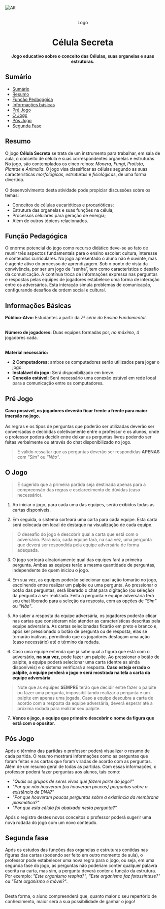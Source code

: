 ![Alt](https://repobeats.axiom.co/api/embed/aaa81ac27ba777c6228e8675f89947473ba26ad3.svg "Repobeats analytics image")

<br/>

<div align="center"> 
    Logo
    <h1 align="center">Célula Secreta</h1>
    <p align="center">
        <strong>Jogo educativo sobre o conceito das Células, suas organelas e suas estruturas.</strong>
    </p>
</div>

## Sumário

- [Sumário](#sumário)
- [Resumo](#resumo)
- [Função Pedagógica](#função-pedagógica)
- [Informações básicas](#informações-básicas)
- [Pré Jogo](#pré-jogo)
- [O Jogo](#o-jogo)
- [Pós Jogo](#pós-jogo)
- [Segunda Fase](#segunda-fase)

## Resumo

O jogo **Célula Secreta** se trata de um instrumento para trabalhar, em sala de aula, o conceito de célula e suas correspondentes organelas e estruturas. No jogo, são contemplados os cinco reinos: *Monera*, *Fungi*, *Protista*, *Plantae* e *Animalia*. O jogo visa classificar as células segundo as suas características *morfológicas*, *estruturais* e *fisiológicas*, de uma forma divertida. <br> <br>
O desenvolvimento desta atividade pode propiciar discussões sobre os temas:
- Conceitos de células eucarióticas e procarióticas;
- Estrutura das organelas e suas funções na célula;
- Processos celulares para geração de energia;
- Além de outros tópicos relacionados.

## Função Pedagógica

O enorme potencial do jogo como recurso didático deve-se ao fato de reunir três aspectos fundamentais para o ensino escolar: cultura, interesse e conteúdos curriculares. No jogo apresentado o aluno não é ouvinte, mas é agente ativo do processo de aprendizagem. Sob o ponto de vista da convivência, por ser um jogo de “senha”, tem como característica o desafio da comunicação. A contínua troca de informações expressa nas perguntas e respostas pelas equipes de jogadores estabelece uma forma de interação entre os adversários. Esta interação simula problemas de comunicação, configurando desafios de ordem social e cultural. 

## Informações Básicas

**Público-Alvo:** Estudantes a partir da *7ª série do Ensino Fundamental*. <br/> <br/>

**Número de jogadores:** Duas equipes formadas por, *no máximo*, 4 jogadores cada. <br/> <br/>

**Material necessário:**
- **2 Computadores:** ambos os computadores serão utilizados para jogar o jogo.
- **Instalável do jogo:** Será disponibilizado em breve.
- **Conexão estável:** Será necessário uma conexão estável em rede local para a comunicação entre os computadores.

## Pré Jogo

**Caso possível, os jogadores deverão ficar frente a frente para maior imersão no jogo.** <br/> <br/>
As regras e os tipos de perguntas que poderão ser utilizadas deverão ser conversadas e decididas coletivamente entre o professor e os alunos, onde o professor poderá decidir entre deixar as perguntas livres podendo ser feitas verbalmente ou através do chat disponibilizado no jogo. 
<!--
As regras e os tipos de perguntas que poderão ser utilizadas deverão ser conversadas e decididas coletivamente entre o professor e os alunos. Entre as opções, o professor poderá: 
- decidir entre deixar as perguntas livres podendo ser feitas verbalmente ou através do chat disponibilizado no jogo.
- utilizar um banco de dados pré estipulado para as perguntas que poderão ser feitas, onde em cada rodada, uma das equipes poderá selecionar uma pergunta dentre as possiveis. -->

> É válido ressaltar que as perguntas deverão ser respondidas **APENAS** com *"Sim"* ou *"Não"*.

## O Jogo

> É sugerido que a primeira partida seja destinada apenas para a compreensão das regras e esclarecimento de dúvidas (caso necessário).

1. Ao iniciar o jogo, para cada uma das equipes, serão exibidos todas as cartas disponíveis.

2. Em seguida, o sistema sorteará uma carta para cada equipe. Esta carta será colocada em local de destaque na visualização de cada equipe. 

> O deseafio do jogo é descobrir qual a carta que está com o adversário. Para isso, cada equipe fará, na sua vez, uma pergunta que deverá ser respondida pela equipe adversária de forma adequada.

3. O jogo sorteará aleatoriamente qual das equipes fará a primeira pergunta. Ambas as equipes terão a mesma quantidade de perguntas, independente de quem iniciou o jogo.

4. Em sua vez, as equipes poderão selecionar qual ação tomarão no jogo, escolhendo entre realizar um palpite ou uma pergunta. Ao pressionar o botão das perguntas, será liberado o chat para digitação (ou seleção) da pergunta a ser realizada. Feita a pergunta e equipe adversária terá seu chat liberado para a seleção da resposta, com as opções de *"Sim"* ou *"Não"*.

5. Ao saber a resposta da equipe adversária, os jogadores poderão clicar nas cartas que consideram não atender as características descritas pela equipe adversária. As cartas selecionadas ficarão em preto e branco e, após ser pressionado o botão de pergunta ou de resposta, elas se tornarão inativas, permitindo que os jogadores desfaçam uma ação (caso necessário) até o término da rodada.

6. Caso uma equipe entenda que já sabe qual a figura que está com o adversário, **na sua vez**, pode fazer um palpite. Ao pressionar o botão de palpite, a equipe poderá selecionar uma carta (dentre as ainda disponíveis) e o sistema verificará a resposta. **Caso esteja errado o palpite, a equipe perderá o jogo e será mostrada na tela a carta da equipe adversária**.

> Note que as equipes **SEMPRE** terão que decidir entre fazer o palpite ou fazer uma pergunta, impossibilitando realizar a pergunta e um palpite em apenas uma jogada. Caso a equipe descubra a carta de acordo com a resposta da equipe adversária, deverá esperar até a próxima rodada para realizar seu palpite.

7. **Vence o jogo, a equipe que primeiro descobrir o nome da figura que está com o opositor**.

## Pós Jogo

Após o término das partidas o professor poderá visualizar o resumo de cada partida. O resumo mostrará informações como as perguntas que foram feitas e as cartas que foram viradas de acordo com as perguntas. Além de um resumo geral de todas as partidas. Com essas informações, o professor poderá fazer perguntas aos alunos, tais como:

* *"Quais os grupos de seres vivos que fazem parte do jogo?"*
* *"Por que não houveram {ou houveram poucas} perguntas sobre a existência de DNA?"*
* *"Por que houveram poucas perguntas sobre a existência da membrana plasmática?"*
* *"Por que esta célula foi abaixada nesta pergunta?"*

Após o registro destes novos conceitos o professor poderá sugerir uma nova rodada do jogo com um novo conteúdo.

## Segunda fase

Após os estudos das funções das organelas e estruturas contidas nas figuras das cartas (podendo ser feito em outro momento de aula), o professor pode estabelecer uma nova regra para o jogo, ou seja, em uma segunda fase do jogo, as perguntas não poderiam conter qualquer palavra escrita na carta, mas sim, a pergunta deverá conter a função da estrutura. Por exemplo: *"Este organismo respira?"*, *"Este organismo faz fotossíntese?"* ou *"Este organismo é móvel?"*. <br> <br>

Desta forma, o aluno compreenderá que, quanto maior o seu repertório de conhecimento, maior será a sua possibilidade de ganhar o jogo!
